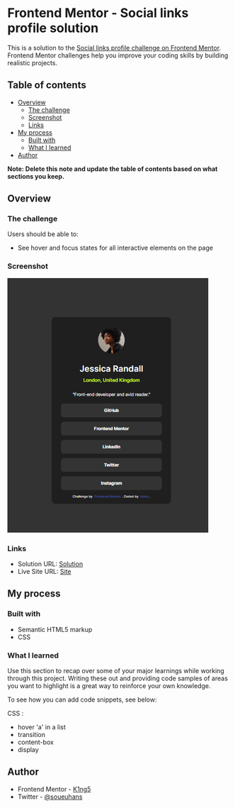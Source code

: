 # Frontend Mentor - Social links profile solution

This is a solution to the [Social links profile challenge on Frontend Mentor](https://www.frontendmentor.io/challenges/social-links-profile-UG32l9m6dQ). Frontend Mentor challenges help you improve your coding skills by building realistic projects. 

## Table of contents

- [Overview](#overview)
  - [The challenge](#the-challenge)
  - [Screenshot](#screenshot)
  - [Links](#links)
- [My process](#my-process)
  - [Built with](#built-with)
  - [What I learned](#what-i-learned)
- [Author](#author)


**Note: Delete this note and update the table of contents based on what sections you keep.**

## Overview

### The challenge

Users should be able to:

- See hover and focus states for all interactive elements on the page

### Screenshot

![Screenshot](./screenshot.png)



### Links

- Solution URL: [Solution](https://www.frontendmentor.io/solutions/social-links-profile-challenge-nPmPLq0Z1s)
- Live Site URL: [Site](https://k1ng5.github.io/Frontend-Mentor-Profile-Links/)

## My process

### Built with

- Semantic HTML5 markup
- CSS 

### What I learned

Use this section to recap over some of your major learnings while working through this project. Writing these out and providing code samples of areas you want to highlight is a great way to reinforce your own knowledge.

To see how you can add code snippets, see below:

CSS : 

- hover 'a' in a list
- transition
- content-box
- display

## Author

- Frontend Mentor - [K1ng5](https://www.frontendmentor.io/profile/K1ng5)
- Twitter - [@soueuhans](https://www.twitter.com/soueuhans)
